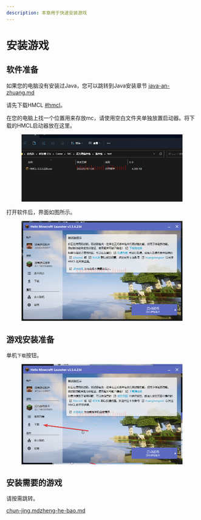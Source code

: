 ```yaml
---
description: 本章用于快速安装游戏
---
```


# 安装游戏

## 软件准备

如果您的电脑没有安装过Java，您可以跳转到Java安装章节 [java-an-zhuang.md](../java-an-zhuang.md "mention")

请先下载HMCL [#hmcl](../qi-dong-qi.md#hmcl "mention")。

在您的电脑上找一个位置用来存放mc，请使用空白文件夹单独放置启动器。将下载的HMCL启动器放在这里。

<figure><img src="../../../../../.gitbook/assets/explorer_MbG8oxPOX1.png" alt=""><figcaption></figcaption></figure>

打开软件后，界面如图所示。

<figure><img src="../../../../../.gitbook/assets/javaw_y50GHqz4me.png" alt=""><figcaption></figcaption></figure>

## 游戏安装准备

单机`下载`按钮。

<figure><img src="../../../../../.gitbook/assets/javaw_yGi8wanrOh.png" alt=""><figcaption></figcaption></figure>

## 安装需要的游戏

请按需跳转。

[chun-jing.md](chun-jing.md "mention")[zheng-he-bao.md](zheng-he-bao.md "mention")
